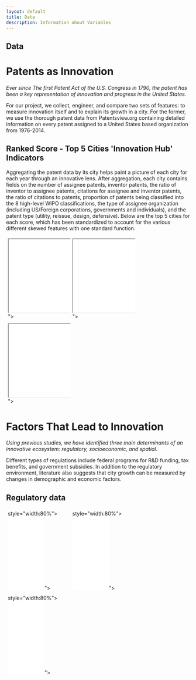 ```yaml
---
layout: default
title: Data
description: Information about Variables
---
```

## Data
<style>
.column {
  float: left;
  width: 33%;
  padding: 5px;
}

.row::after {
  content: "";
  clear: both;
  display: table;

</style>


# Patents as Innovation

_Ever since The first Patent Act of the U.S. Congress in 1790, the patent has been a key representation of innovation and progress in the United States._

<p>For our project, we collect, engineer, and compare two sets of features: to measure innovation itself and to explain its growth in a city. For the former, we use the thorough patent data from Patentsview.org containing detailed information on every patent assigned to a United States based organization from 1976-2014.</p>

## Ranked Score - Top 5 Cities 'Innovation Hub' Indicators

<p>Aggregating the patent data by its city helps paint a picture of each city for each year through an innovative lens. After aggregation, each city contains fields on the number of assignee patents, inventor patents, the ratio of inventor to assignee patents, citations for assignee and inventor patents, the ratio of citations to patents, proportion of patents being classified into the 8 high-level WIPO classifications, the type of assignee organization (including US/Foreign corporations, governments and individuals), and the patent type (utility, reissue, design, defensive). Below are the top 5 cities for each score, which has been standardized to account for the various different skewed features with one standard function.</p>

<div class="row">
  <div class="column">
    <iframe width="300" height="200" frameborder="10" scrolling="no" src="//plot.ly/~sarahjune1/30.embed"></iframe>">
  </div>
  <div class="column">
    <iframe width="300" height="200" frameborder="10" scrolling="no" src="//plot.ly/~sarahjune1/30.embed"></iframe>">
  </div>
  <div class="column">
    <iframe width="300" height="200" frameborder="10" scrolling="no" src="//plot.ly/~sarahjune1/30.embed"></iframe>">
  </div>
</div>

# Factors That Lead to Innovation

_Using previous studies, we have identified three main determinants of an innovative ecosystem: regulatory, socioeconomic, and spatial._

<p>Different types of regulations include federal programs for R&D funding, tax benefits, and government subsidies. In addition to the regulatory environment, literature also suggests that city growth can be measured by changes in demographic and economic factors.</p>

## Regulatory data
<div class="row">
  <div class="column">
     style="width:80%">
    <iframe width="100" height="200" frameborder="0" scrolling="no" src="//plot.ly/~sarahjune1/30.embed"></iframe>">
  </div>
  <div class="column">
     style="width:80%">
    <iframe width="100" height="200" frameborder="0" scrolling="no" src="//plot.ly/~sarahjune1/30.embed"></iframe>">
  </div>
  <div class="column">
     style="width:80%">
    <iframe width="100" height="200" frameborder="0" scrolling="no" src="//plot.ly/~sarahjune1/30.embed"></iframe>">
  </div>
</div>
